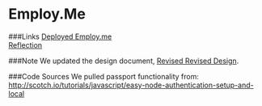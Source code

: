 Employ.Me
=========

###Links
  [Deployed Employ.me](http://employme-dsan.rhcloud.com/)<br>
  [Reflection](./documents/Reflection.pdf)

###Note
  We updated the design document, [Revised Revised Design](./documents/RevisedRevisedDesign.pdf).

###Code Sources
We pulled passport functionality from:
http://scotch.io/tutorials/javascript/easy-node-authentication-setup-and-local


